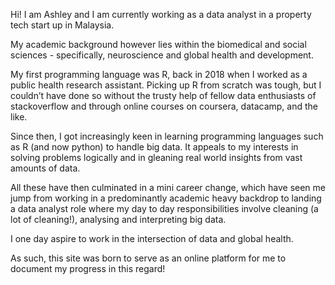 Hi! I am Ashley and I am currently working as a data analyst in a property tech start up in Malaysia.

My academic background however lies within the biomedical and social sciences - specifically, neuroscience and global health and development.

My first programming language was R, back in 2018 when I worked as a public health research assistant. Picking up R from scratch was tough, but I couldn’t have done so without the trusty help of fellow data enthusiasts of stackoverflow and through online courses on coursera, datacamp, and the like.

Since then, I got increasingly keen in learning programming languages such as R (and now python) to handle big data. It appeals to my interests in solving problems logically and in gleaning real world insights from vast amounts of data.

All these have then culminated in a mini career change, which have seen me jump from working in a predominantly academic heavy backdrop to landing a data analyst role where my day to day responsibilities involve cleaning (a lot of cleaning!), analysing and interpreting big data.

I one day aspire to work in the intersection of data and global health.

As such, this site was born to serve as an online platform for me to document my progress in this regard!
